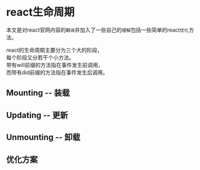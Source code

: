 # react生命周期
本文是对react官网内容的`翻译`并加入了一些自己的`理解`包括一些简单的react`优化`方法。  

react的生命周期主要分为三个大的阶段，  
每个阶段又分若干个小方法。  
带有will前缀的方法指在事件发生前调用，  
而带有did前缀的方法指在事件发生后调用。
## Mounting -- 装载
## Updating -- 更新
## Unmounting -- 卸载
## 优化方案

